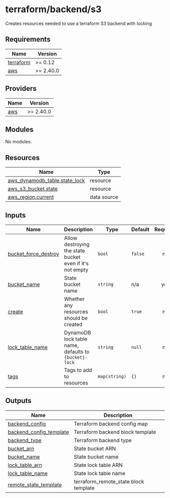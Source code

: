 # terraform/backend/s3

Creates resources needed to use a terraform S3 backend with locking

<!-- BEGIN_TF_DOCS -->
## Requirements

| Name | Version |
|------|---------|
| <a name="requirement_terraform"></a> [terraform](#requirement\_terraform) | >= 0.12 |
| <a name="requirement_aws"></a> [aws](#requirement\_aws) | >= 2.40.0 |

## Providers

| Name | Version |
|------|---------|
| <a name="provider_aws"></a> [aws](#provider\_aws) | >= 2.40.0 |

## Modules

No modules.

## Resources

| Name | Type |
|------|------|
| [aws_dynamodb_table.state_lock](https://registry.terraform.io/providers/hashicorp/aws/latest/docs/resources/dynamodb_table) | resource |
| [aws_s3_bucket.state](https://registry.terraform.io/providers/hashicorp/aws/latest/docs/resources/s3_bucket) | resource |
| [aws_region.current](https://registry.terraform.io/providers/hashicorp/aws/latest/docs/data-sources/region) | data source |

## Inputs

| Name | Description | Type | Default | Required |
|------|-------------|------|---------|:--------:|
| <a name="input_bucket_force_destroy"></a> [bucket\_force\_destroy](#input\_bucket\_force\_destroy) | Allow destroying the state bucket even if it's not empty | `bool` | `false` | no |
| <a name="input_bucket_name"></a> [bucket\_name](#input\_bucket\_name) | State bucket name | `string` | n/a | yes |
| <a name="input_create"></a> [create](#input\_create) | Whether any resources should be created | `bool` | `true` | no |
| <a name="input_lock_table_name"></a> [lock\_table\_name](#input\_lock\_table\_name) | DynamoDB lock table name, defaults to `{bucket}-lock` | `string` | `null` | no |
| <a name="input_tags"></a> [tags](#input\_tags) | Tags to add to resources | `map(string)` | `{}` | no |

## Outputs

| Name | Description |
|------|-------------|
| <a name="output_backend_config"></a> [backend\_config](#output\_backend\_config) | Terraform backend config map |
| <a name="output_backend_config_template"></a> [backend\_config\_template](#output\_backend\_config\_template) | Terraform backend block template |
| <a name="output_backend_type"></a> [backend\_type](#output\_backend\_type) | Terraform backend type |
| <a name="output_bucket_arn"></a> [bucket\_arn](#output\_bucket\_arn) | State bucket ARN |
| <a name="output_bucket_name"></a> [bucket\_name](#output\_bucket\_name) | State bucket name |
| <a name="output_lock_table_arn"></a> [lock\_table\_arn](#output\_lock\_table\_arn) | State lock table ARN |
| <a name="output_lock_table_name"></a> [lock\_table\_name](#output\_lock\_table\_name) | State lock table name |
| <a name="output_remote_state_template"></a> [remote\_state\_template](#output\_remote\_state\_template) | terraform\_remote\_state block template |
<!-- END_TF_DOCS -->
